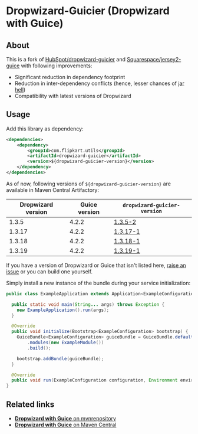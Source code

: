 # Dropwizard-Guicier (Dropwizard with Guice)
## About
This is a fork of [HubSpot/dropwizard-guicier](https://github.com/HubSpot/dropwizard-guicier) and [Squarespace/jersey2-guice](https://github.com/Squarespace/jersey2-guice) with following improvements:

  * Significant reduction in dependency footprint
  * Reduction in inter-dependency conflicts (hence, lesser chances of [jar hell](https://dzone.com/articles/what-is-jar-hell))
  * Compatibility with latest versions of Dropwizard

## Usage
Add this library as dependency:

```xml
<dependencies>
    <dependency>
        <groupId>com.flipkart.utils</groupId>
        <artifactId>dropwizard-guicier</artifactId>
        <version>${dropwizard-guicier-version}</version>
    </dependency>
</dependencies>
```
As of now, following versions of `${dropwizard-guicier-version}` are available in Maven Central Artifactory:

| Dropwizard version | Guice version | `dropwizard-guicier-version` |
|--------------------|---------------|------------------------------|
| 1.3.5   | 4.2.2 | [1.3.5-2](https://mvnrepository.com/artifact/com.flipkart.utils/dropwizard-guicier/1.3.5-2)|
| 1.3.17  | 4.2.2 | [1.3.17-1](https://mvnrepository.com/artifact/com.flipkart.utils/dropwizard-guicier/1.3.17-1)|
| 1.3.18  | 4.2.2 | [1.3.18-1](https://mvnrepository.com/artifact/com.flipkart.utils/dropwizard-guicier/1.3.18-1)|
| 1.3.19  | 4.2.2 | [1.3.19-1](https://mvnrepository.com/artifact/com.flipkart.utils/dropwizard-guicier/1.3.19-1)|

If you have a version of Dropwizard or Guice that isn't listed here, [raise an issue](//github.com/flipkart-incubator/dropwizard-guicier/issues) or you can build one yourself.

Simply install a new instance of the bundle during your service initialization:

```java
public class ExampleApplication extends Application<ExampleConfiguration> {

  public static void main(String... args) throws Exception {
    new ExampleApplication().run(args);
  }

  @Override
  public void initialize(Bootstrap<ExampleConfiguration> bootstrap) {
    GuiceBundle<ExampleConfiguration> guiceBundle = GuiceBundle.defaultBuilder(ExampleConfiguration.class)
        .modules(new ExampleModule())
        .build();

    bootstrap.addBundle(guiceBundle);
  }

  @Override
  public void run(ExampleConfiguration configuration, Environment environment) throws Exception {}
}
```

## Related links
 * [**Dropwizard with Guice** on mvnrepository](https://mvnrepository.com/artifact/com.flipkart.utils/dropwizard-guicier)
 * [**Dropwizard with Guice** on Maven Central](https://search.maven.org/artifact/com.flipkart.utils/dropwizard-guicier)
